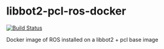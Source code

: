 # libbot2-pcl-ros-docker

[![Build Status](http://jenkins.box0.afdaniele.com/buildStatus/icon?job=Docker+AutoBuild+-+libbot2-pcl-ros)](http://jenkins.box0.afdaniele.com/job/Docker%20AutoBuild%20-%20libbot2-pcl-ros/)

Docker image of ROS installed on a libbot2 + pcl base image

